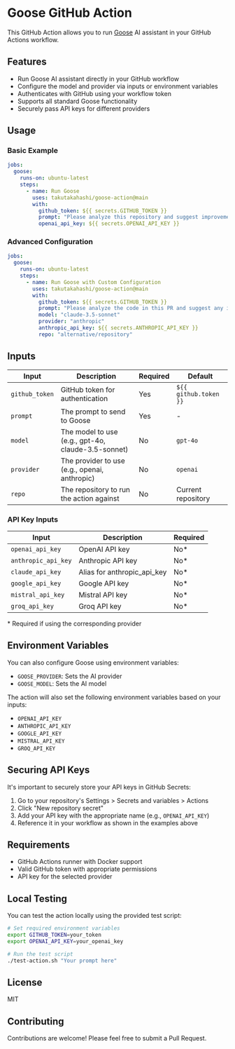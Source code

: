 # Goose GitHub Action

This GitHub Action allows you to run [Goose](https://github.com/block/goose) AI assistant in your GitHub Actions workflow.

## Features

- Run Goose AI assistant directly in your GitHub workflow
- Configure the model and provider via inputs or environment variables
- Authenticates with GitHub using your workflow token
- Supports all standard Goose functionality
- Securely pass API keys for different providers

## Usage

### Basic Example

```yaml
jobs:
  goose:
    runs-on: ubuntu-latest
    steps:
      - name: Run Goose
        uses: takutakahashi/goose-action@main
        with:
          github_token: ${{ secrets.GITHUB_TOKEN }}
          prompt: "Please analyze this repository and suggest improvements."
          openai_api_key: ${{ secrets.OPENAI_API_KEY }}
```

### Advanced Configuration

```yaml
jobs:
  goose:
    runs-on: ubuntu-latest
    steps:
      - name: Run Goose with Custom Configuration
        uses: takutakahashi/goose-action@main
        with:
          github_token: ${{ secrets.GITHUB_TOKEN }}
          prompt: "Please analyze the code in this PR and suggest any improvements."
          model: "claude-3.5-sonnet"
          provider: "anthropic"
          anthropic_api_key: ${{ secrets.ANTHROPIC_API_KEY }}
          repo: "alternative/repository"
```

## Inputs

| Input | Description | Required | Default |
|-------|-------------|----------|---------|
| `github_token` | GitHub token for authentication | Yes | `${{ github.token }}` |
| `prompt` | The prompt to send to Goose | Yes | - |
| `model` | The model to use (e.g., gpt-4o, claude-3.5-sonnet) | No | `gpt-4o` |
| `provider` | The provider to use (e.g., openai, anthropic) | No | `openai` |
| `repo` | The repository to run the action against | No | Current repository |

### API Key Inputs

| Input | Description | Required |
|-------|-------------|----------|
| `openai_api_key` | OpenAI API key | No* |
| `anthropic_api_key` | Anthropic API key | No* |
| `claude_api_key` | Alias for anthropic_api_key | No* |
| `google_api_key` | Google API key | No* |
| `mistral_api_key` | Mistral API key | No* |
| `groq_api_key` | Groq API key | No* |

\* Required if using the corresponding provider

## Environment Variables

You can also configure Goose using environment variables:

- `GOOSE_PROVIDER`: Sets the AI provider
- `GOOSE_MODEL`: Sets the AI model

The action will also set the following environment variables based on your inputs:
- `OPENAI_API_KEY`
- `ANTHROPIC_API_KEY`
- `GOOGLE_API_KEY`
- `MISTRAL_API_KEY`
- `GROQ_API_KEY`

## Securing API Keys

It's important to securely store your API keys in GitHub Secrets:

1. Go to your repository's Settings > Secrets and variables > Actions
2. Click "New repository secret"
3. Add your API key with the appropriate name (e.g., `OPENAI_API_KEY`)
4. Reference it in your workflow as shown in the examples above

## Requirements

- GitHub Actions runner with Docker support
- Valid GitHub token with appropriate permissions
- API key for the selected provider

## Local Testing

You can test the action locally using the provided test script:

```bash
# Set required environment variables
export GITHUB_TOKEN=your_token
export OPENAI_API_KEY=your_openai_key

# Run the test script
./test-action.sh "Your prompt here"
```

## License

MIT

## Contributing

Contributions are welcome! Please feel free to submit a Pull Request.